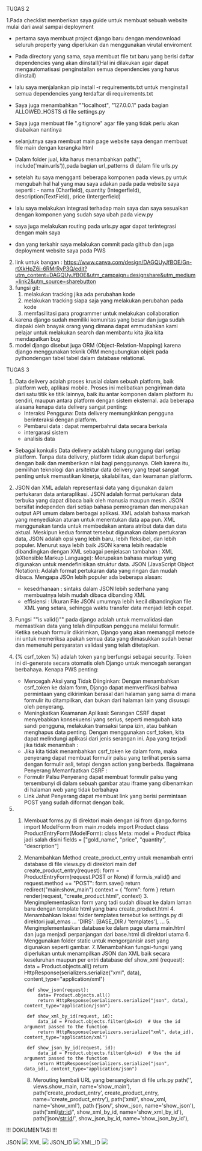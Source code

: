 TUGAS 2

1.Pada checklist memberikan saya guide untuk membuat sebuah website mulai dari awal sampai deployment 
- pertama saya membuat project django baru dengan mendownload seluruh property yang diperlukan dan menggunakan virutal enviroment
- Pada directory yang sama, saya membuat file txt baru yang berisi daftar dependencies yang akan diinstall(Hal ini dilakukan agar dapat mengautomatisasi penginstallan semua dependencies yang harus diinstall)
- lalu saya menjalankan pip install -r requirements.txt untuk menginstall semua dependencies yang terdaftar di requirements.txt
- Saya juga menambahkan ""localhost", "127.0.0.1" pada bagian ALLOWED_HOSTS di file settings.py
-  Saya juga membuat file ".gitignore" agar file yang tidak perlu akan diabaikan nantinya  

- selanjutnya saya membuat main page website saya dengan membuat file main dengan kerangka html
- Dalam folder jual, kita harus menambahkan path('', include('main.urls')),pada bagian url_patterns di dalam file urls.py
- setelah itu saya mengganti beberapa komponen pada views.py untuk mengubah hal hal yang mau saya adakan pada pada website saya seperti : - nama (Charfield), quantity (Integerfield), description(TextField), price (Intergerfield)
- lalu saya melakukan integrasi terhadap main saya dan saya sesuaikan dengan komponen yang sudah saya ubah pada view.py
- saya juga melakukan routing pada urls.py agar dapat terintegrasi dengan main saya
- dan yang terkahir saya melakukan commit pada github dan juga deployment website saya pada PWS
2. link untuk bangan : https://www.canva.com/design/DAGQUyJfBOE/Gn-rtXkHpZ6i-6RMrRyP3Q/edit?utm_content=DAGQUyJfBOE&utm_campaign=designshare&utm_medium=link2&utm_source=sharebutton
3. fungsi git:
    1. melakukan tracking jika ada perubahan kode
    2. melakukan tracking siapa saja yang melakukan perubahan pada kode
    3. memfasilitasi para programmer untuk melakukan collaboration
4. karena django sudah memiliki komunitas yang besar dan juga sudah diapaki oleh bnayak orang yang dimana dapat emmudahkan kami pelajar untuk melakukan search dan membantu kita jika kita mendapatkan bug 
5. model django disebut juga ORM (Object-Relation-Mapping) karena django menggunakan teknik ORM mengubungkan objek pada pythondengan tabel tabel dalam database relational.


TUGAS 3 

1. Data delivery adalah proses krusial dalam sebuah platform, baik  platform web, aplikasi mobile. Proses ini melibatkan pengiriman data dari satu titik ke titik lainnya, baik itu antar komponen dalam platform itu sendiri, maupun antara platform dengan sistem eksternal.
ada beberapa alasana kenapa data delivery sangat penting:
    - Interaksi Pengguna: Data delivery memungkinkan pengguna berinteraksi dengan platform.
    - Pembarui data : dapat memperbahrui data secara berkala 
    - intergarasi sistem 
    - analisis data
- Sebagai konkulis Data delivery adalah tulang punggung dari setiap platform. Tanpa data delivery, platform tidak akan dapat berfungsi dengan baik dan memberikan nilai bagi penggunanya. Oleh karena itu, pemilihan teknologi dan arsitektur data delivery yang tepat sangat penting untuk memastikan kinerja, skalabilitas, dan keamanan platform.

2. JSON dan XML adalah representasi data yang digunakan dalam pertukaran data antaraplikasi. JSON adalah format pertukaran data terbuka yang dapat dibaca baik oleh manusia maupun mesin. JSON bersifat independen dari setiap bahasa pemrograman dan merupakan output API umum dalam berbagai aplikasi. XML adalah bahasa markah yang menyediakan aturan untuk menentukan data apa pun. XML menggunakan tanda untuk membedakan antara atribut data dan data aktual. Meskipun kedua format tersebut digunakan dalam pertukaran data, JSON adalah opsi yang lebih baru, lebih fleksibel, dan lebih populer. Menurut saya  lebih baik JSON karena lebih readable dibandingkan dengan XML
sebagai penjelasan tambahan  : 
XML (eXtensible Markup Language): Merupakan bahasa markup yang digunakan untuk mendefinisikan struktur data.
JSON (JavaScript Object Notation): Adalah format pertukaran data yang ringan dan mudah dibaca.
Mengapa JSOn lebih populer ada beberapa alasan:
    - kesedrhanaan : sintaks dalam JSON lebih sederhana yang membuatnya lebih mudah dibaca dibanding XML
    - effisiensi : Ukuran File JSON umumnya lebih kecil dibandingkan file XML yang setara, sehingga waktu transfer data menjadi lebih cepat.

3. Fungsi ""is valid()"" pada django adalah untuk memvalidasi dan memastikan data yang telah diinputkan pengguna melalui formulir.
Ketika sebuah formulir dikirimkan, Django yang akan memanggil metode ini untuk memeriksa apakah semua data yang dimasukkan sudah benar dan memenuhi persyaratan validasi yang telah ditetapkan.

4. {% csrf_token %} adalah token yang berfungsi sebagai security. Token ini di-generate secara otomatis oleh Django untuk mencegah serangan berbahaya.
Kenapa PWS penting:
    - Mencegah Aksi yang Tidak Diinginkan: Dengan menambahkan csrf_token ke dalam form, Django dapat memverifikasi bahwa permintaan yang dikirimkan berasal dari halaman yang sama di mana formulir itu ditampilkan, dan bukan dari halaman lain yang disusupi oleh penyerang.
    - Meningkatkan Keamanan Aplikasi: Serangan CSRF dapat menyebabkan konsekuensi yang serius, seperti mengubah kata sandi pengguna, melakukan transaksi tanpa izin, atau bahkan menghapus data penting. Dengan menggunakan csrf_token, kita dapat melindungi aplikasi dari jenis serangan ini.
Apa yang terjadi jika tidak menambah : 
    - Jika kita tidak menambahkan csrf_token ke dalam form, maka penyerang dapat membuat formulir palsu yang terlihat persis sama dengan formulir asli, tetapi dengan action yang berbeda. 
Bagaimana Penyerang Memanfaatkan CSRF : 
    - Formulir Palsu Penyerang dapat membuat formulir palsu yang tersembunyi di dalam sebuah gambar atau iframe yang dibenamkan di halaman web yang tidak berbahaya
    - Link Jahat Penyerang dapat membuat link yang berisi permintaan POST yang sudah diformat dengan baik.

5. 
    1. Membuat forms.py di direktori main dengan isi
    from django.forms import ModelForm
    from main.models import Product
    class ProductEntryForm(ModelForm):
        class Meta:
            model = Product  #bisa jadi salah disini
            fields = ["gold_name", "price", "quantity", "description"]
    2. Menambahkan Method create_product_entry untuk menambah entri database di file views.py di direktori main
        def create_product_entry(request):
        form = ProductEntryForm(request.POST or None)
            if form.is_valid() and request.method == "POST":
                form.save()
                return redirect("main:show_main")
            context = {
                "form": form
            }
        return render(request, "create_product.html", context)
        3. Mengimplementasikan form yang tadi sudah dibuat ke dalam laman baru dengan template html yang baru create_product.html
        4. Menambahkan lokasi folder templates tersebut ke settings.py di direktori jual_emas
            ...
            'DIRS': [BASE_DIR / 'templates'],
            ...
        5. Mengimplementasikan database ke dalam page utama main.html dan juga menjadi perpanjangan dari base.html di direktori utama
        6. Menggunakan folder static untuk mengorganisir aset yang digunakan seperti gambar.
        7. Menambahkan fungsi-fungsi yang diperlukan untuk menampilkan JSON dan XML baik secara keseluruhan maupun per entri database
            def show_xml (request):
            data = Product.objects.all()
            return HttpResponse(serializers.serialize("xml", data), content_type="application/xml")


            def show_json(request):
                data= Product.objects.all()
                return HttpResponse(serializers.serialize("json", data), content_type="application/json")

            def show_xml_by_id(request, id):
                data_id = Product.objects.filter(pk=id)  # Use the id argument passed to the function
                return HttpResponse(serializers.serialize("xml", data_id), content_type="application/xml")

            def show_json_by_id(request, id):
                data_id = Product.objects.filter(pk=id)  # Use the id argument passed to the function
                return HttpResponse(serializers.serialize("json", data_id), content_type="application/json")

        8. Merouting kembali URL yang bersangkutan di file urls.py
        path('', views.show_main, name='show_main'),
        path('create_product_entry', create_product_entry, name='create_product_entry'),
        path('xml/', show_xml, name='show_xml'),
        path ('json/', show_json, name='show_json'),
        path('xml/<str:id>/', show_xml_by_id, name='show_xml_by_id'),
        path('json/<str:id>/', show_json_by_id, name='show_json_by_id'),


!!! DOKUMENTASI !!!

JSON 
![](static/images/raster/JSON.png)
XML
![](static/images/raster/XML.png)
JSON_ID
![](static/images/raster/JSON_ID.png)
XML_ID
![](static/images/raster/XML_ID.png)




